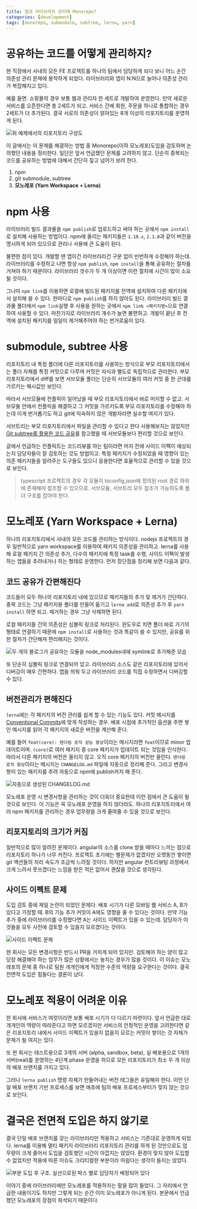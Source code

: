 ```yaml
---
title: 앱과 라이브러리 관리에 Monorepo?
categories: [development]
tags: [monorepo, submodule, subtree, lerna, yarn]
---
```


# 공유하는 코드를 어떻게 관리하지?

현 직장에서 사내의 모든 FE 프로젝트를 하나의 팀에서 담당하게 되다 보니 어느 순간 의존성 관리 문제에 봉착하게 되었다. 라이브러리와 앱이 N:N으로 늘어나 의존성 관리가 복잡해지고 있다.

예를 들면. 쇼핑몰의 경우 보통 웹과 관리자 한 세트로 개발하여 운영한다. 만약 새로운 서비스를 오픈한다면 총 2세트가 되고. 서비스 간에 회원, 주문을 하나로 통합하는 경우 2세트가 더 추가된다. 결국 서로의 의존성이 얽혀있는 8개 이상의 리포지토리를 운영하게 된다.

![위 예제에서의 리포지토리 구성도](./structure1.png)

이 글에서는 이 문제를 해결하는 방법 중 Monorepo(이하 모노레포)도입을 검토하며 논의했던 내용을 정리한다. 일단은 앞서 언급했던 문제를 고려하지 않고. 단순히 중복되는 코드를 공유하는 방법에 대해서 간단히 짚고 넘어가 보려 한다.

1. npm
2. git submodule, subtree
3. **모노레포 (Yarn Workspace + Lerna)**

# npm 사용

라이브러리 빌드 결과물을 `npm publish`로 업로드하고 써야 하는 곳에서 `npm install` 로 설치해 사용하는 방법이다. npm에 올리는 패키지들은 `1.10.x`, `2.1.0`과 같이 버전을 명시하게 되어 있으므로 관리나 사용에 큰 도움이 된다.

불편한 점이 있다. 개발할 땐 앱이건 라이브러리건 구분 없이 빈번하게 수정해야 하는데. 라이브러리를 수정하고 나면 항상 `npm publish`, `npm install`을 통해 공유하는 절차를 거쳐야 하기 때문이다. 라이브러리 갯수가 두 개 이상이면 이런 절차에 시간이 많이 소요될 것이다.

그나마 `npm link`를 이용하면 로컬에 빌드된 패키지를 전역에 설치하여 다른 패키지에서 설치해 쓸 수 있다. 한마디로 `npm publish`를 하지 않아도 된다. 라이브러리 빌드 결과물 폴더에서 `npm link`실행 후 사용을 원하는 곳에서 `npm link <패키지명>`으로 연결하여 사용할 수 있다. 마찬가지로 라이브러리 개수가 늘면 불편하고. 개발이 끝난 후 전역에 설치된 패키지를 일일이 제거해주어야 하는 번거로움이 있다.

# submodule, subtree 사용

리포지토리 내 특정 폴더에 다른 리포지토리를 사용하는 방식으로 부모 리포지토리에서는 폴더 자체를 특정 커밋으로 다루며 커밋은 자식과 별도로 독립적으로 관리한다. 부모 리포지토리에서 diff를 보면 서브모듈 폴더는 단순히 서브모듈의 여러 커밋 중 한 군데를 가르키는 해시값만 보인다.

따라서 서브모듈에 컨플릭이 일어났을 때 부모 리포지토리에서 바로 머지할 수 없고. 서브모듈 안에서 컨플릭을 해결하고 그 커밋을 가르키도록 부모 리포지토리를 수정해야 하는데 이게 번거롭기도 하고 git에 익숙하지 않은 개발자라면 실수할 여지가 있다.

서브트리는 부모 리포지토리에서 파일을 관리할 수 있다고 한다 사용해보지는 않았지만 [Git subtree를 활용한 코드 공유](https://blog.rhostem.com/posts/2020-01-03-code-sharing-with-git-subtree)를 참고했을 때 서브모듈보다 편리할 것으로 보인다.

글에서 언급하는 컨플릭트는 코드리뷰를 하는 팀이라면 머지 전에 사이드 이펙이 예상되는지 담당자들이 잘 검토하는 것도 방법이고. 특정 패키지가 수정되었을 때 영향이 있는 의존 패키지들을 알려주는 도구들도 있으니 응용한다면 효율적으로 관리할 수 있을 것으로 보인다.

> typescript 프로젝트의 경우 각 모듈이 tsconfig.json에 정의된 root 경로 하위에 존재해야 참조할 수 있으므로. 서브모듈, 서브트리 모두 참조가 가능하도록 폴더 구조를 잡아야 한다.

# 모노레포 (Yarn Workspace + Lerna)

하나의 리포지토리에서 사내의 모든 코드를 관리하는 방식이다. nodejs 프로젝트의 경우 일반적으로 yarn workspace를 이용하여 패키지 의존성을 관리하고. lerna를 사용해 로컬 패키지 간 의존성 추가, 다수의 패키지에 특정 task를 수행, 사이드 이펙이 발생하는 앱들을 추려내거나 하는 형태로 운영한다. 먼저 장단점을 정리해 보면 다음과 같다.

## 코드 공유가 간편해진다

코드들이 모두 하나의 리포지토리 내에 있으므로 패키지들의 추가 및 제거가 간단하다. 중복 코드는 그냥 패키지용 폴더를 만들어 옮기고 `lerna add`로 의존성 추가 후 `yarn install` 하면 되고. 제거하는 경우 그냥 삭제하면 된다.

로컬 패키지들 간의 의존성은 심볼릭 링크로 처리된다. 윈도우로 치면 폴더 바로 가기의 형태로 연결하기 때문에 `npm install`로 사용하는 것과 똑같이 쓸 수 있지만, 공유를 위한 절차가 간단해져 편리해지는 것이다.

![두 개의 블로그가 공유하는 모듈을 node_modules내에 symlink로 추가해준 모습](./symlink.jpg)

또 단순히 심볼릭 링크로 연결되어 있고. 라이브러리 소스도 같은 리포지토리에 있어서 디버깅이 매우 간편하다. 앱을 띄워 두고 라이브러리 코드를 직접 수정하면서 디버깅할 수 있다.

## 버전관리가 편해진다

`lerna`에는 각 패키지의 버전 관리를 쉽게 할 수 있는 기능도 있다. 커밋 메시지를 [Conventional Commits](https://www.conventionalcommits.org/ko/v1.0.0/)에 맞게 작성하는 경우. 배포 시점에 추가적인 옵션을 주면 쌓인 메시지를 읽어 각 패키지의 새로운 버전을 계산해 준다.

예를 들어 `feat(core): 렌더링 로직 성능 향상`이라는 메시지라면 `feat`이므로 minor 업데이트이며. `(core)`로 여러 패키지 중 core 패키지가 업데이트 되는 것임을 인식한다. 따라서 다른 패키지의 버전은 올리지 않고. 오직 core 패키지의 버전만 올린다. `렌더링 로직 향상`이라는 메시지는 `CHANGELOG.md` 파일에 자동으로 정리해 준다. 그리고 변경사항이 있는 패키지를 추려 자동으로 npm에 publish까지 해 준다.

![자동으로 생성된 CHANGELOG.md](./changelog.png)

모노레포 운영 시 변경사항을 관리하는 것이 더욱더 중요한데 이런 점에서 큰 도움이 될 것으로 보인다. 이 기능은 꼭 모노레포 운영을 하지 않더라도. 하나의 리포지토리에서 여러 npm 패키지를 관리하는 경우 업무량을 크게 줄여줄 수 있을 것으로 보인다.

## 리포지토리의 크기가 커짐

일반적으로 많이 알려진 문제이다. angular의 소스를 clone 받을 때마다 느끼는 점으로 리포지토리 하나가 너무 커진다. 프로젝트 초기에는 별문제가 없겠지만 오랫동안 쌓이면 git 액션들의 처리 속도가 조금씩 느려질 것이다. 하지만 angular 컨트리뷰팅 과정에서 크게 느려서 못쓰겠다는 느낌을 받은 적은 없어서 괜찮을 것으로 생각된다.

## 사이드 이펙트 문제

도입 검토 중에 제일 논란이 되었던 문제다. 배포 시기가 다른 모바일 웹 서비스 A, B가 있다고 가정할 때. B의 기능 추가 커밋이 A에도 영향을 줄 수 있다는 것이다. 만약 기능 추가 중에 라이브러리를 수정했다면 A는 사이드 이펙트가 있을 수 있는데. 담당자가 이것들을 모두 사전에 검토할 수 있을지 모르겠다는 것이다.

![사이드 이펙트 문제](./side-effect.png)

현 회사는 모든 변경사항은 반드시 PR을 거치게 되어 있지만. 검토해야 하는 양이 많고 당장 해결해야 하는 업무가 많은 상황에서는 놓치는 경우가 많을 것이다. 이 이슈는 모노레포의 문제 중 하나로 팀원 개개인에게 적정한 수준의 역량을 요구한다는 것이다. 결국 전면적 도입은 힘들다는 결론이 났다.

# 모노레포 적용이 어려운 이유

한 회사에 서비스가 여럿이라면 보통 배포 시기가 다 다르기 마련이다. 앞서 언급한 대로 개개인의 역량이 따라준다고 하면 모르겠지만 서비스의 안정적인 운영을 고려한다면 같은 리포지토리 내에서 사이드 이펙트가 있을지 없을지 모르는 커밋이 쌓이는 것 자체가 문제가 될 여지는 있다.

또 현 회사는 테스트용으로 3개의 서버 (alpha, sandbox, beta), 실 배포용으로 1개의 서버(real)를 운영하는 4단계 phase 운영을 하므로 모든 리포지토리가 최소 두 개 이상의 배포 브랜치를 가지고 있다.

그러나 `lerna publish` 명령 자체가 만들어내는 버전 태그들은 유일해야 한다. 이런 단일 배포 브랜치 기반 프로세스를 보면 애초에 팀의 배포 프로세스부터가 맞지 않는 것으로 보인다.

# 결국은 전면적 도입은 하지 않기로

결국 단일 배포 브랜치를 갖는 라이브러리만 적용하고 서비스는 기존대로 운영하게 되었다. lerna를 이용해 멀티 패키지 라이브러리 리포지토리 관리를 하게 된 것만으로도 업무량이 크게 줄어서 도입을 검토했던 시간이 아깝지는 않았다. 환경이 맞지 않아 도입할 수 없었지만 적용에 따른 이슈도 크리티컬한 부분이라 아쉽다는 생각이 들지는 않았다.

![부분 도입 후 구조. 실선으로된 박스 별로 담당자가 배정되어 있다](./using-lerna.png)

이야기 중에 라이브러리에만 모노레포를 적용하자는 말을 많이 들었다. 그 자리에서 언급한 내용이기도 하지만 그렇게 되는 순간 이미 모노레포가 아니게 된다. 본문에서 언급했던 모노레포의 장점이 희석되기 때문이다.
